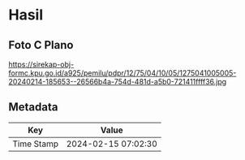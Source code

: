 # Hasil

## Foto C Plano

https://sirekap-obj-formc.kpu.go.id/a925/pemilu/pdpr/12/75/04/10/05/1275041005005-20240214-185653--26566b4a-754d-481d-a5b0-721411ffff36.jpg


## Metadata

| Key        | Value               |
| ---------- | ------------------- |
| Time Stamp | 2024-02-15 07:02:30 |



